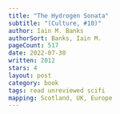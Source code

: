 ```yaml
---
title: "The Hydrogen Sonata"
subtitle: "(Culture, #10)"
author: Iain M. Banks
authorSort: Banks, Iain M.
pageCount: 517
date: 2022-07-30
written: 2012
stars: 4
layout: post
category: book
tags: read unreviewed scifi
mapping: Scotland, UK, Europe
---
```

